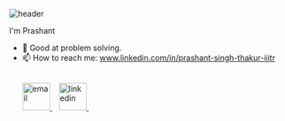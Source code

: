 ![header](https://capsule-render.vercel.app/api?type=rounded&color=gradient&height=300&section=header&text=%20Hi%20there%20&fontSize=80&textBg=true&animation=fadeIn)

I'm Prashant
- 💬 Good at problem solving.
- 📫 How to reach me: www.linkedin.com/in/prashant-singh-thakur-iiitr

<ul>
        <br/>
        <!--<span style="position:absolute;left:75px;margin-top:3px;">
               ▖
        </span> -->
        <a href="mailto:psthakur.btech.cs18@iiitranchi.ac.in" target="_blank"> <img title="email: psthakur.btech.cs18@iiitranchi.ac.in"
                src="https://img.icons8.com/dusk/64/000000/gmail.png" alt="email"
                width="50" height="50"/> 
        </a>
        &nbsp;&nbsp;
        <a href="https://www.linkedin.com/in/prashant-singh-thakur-iiitr/" target="_blank"> <img title="linkedin: prashant-thakur"
                src="https://img.icons8.com/color/48/000000/linkedin.png" alt="linkedin"
                width="50" height="50"/> 
        </a>
        &nbsp;&nbsp;
       
</ul>

<!--

![footer](https://capsule-render.vercel.app/api?type=wave&color=gradient&height=150&section=footer)
-->

